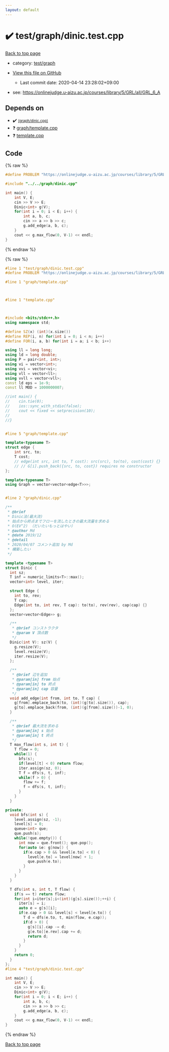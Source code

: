 ```yaml
---
layout: default
---
```


<!-- mathjax config similar to math.stackexchange -->
<script type="text/javascript" async
  src="https://cdnjs.cloudflare.com/ajax/libs/mathjax/2.7.5/MathJax.js?config=TeX-MML-AM_CHTML">
</script>
<script type="text/x-mathjax-config">
  MathJax.Hub.Config({
    TeX: { equationNumbers: { autoNumber: "AMS" }},
    tex2jax: {
      inlineMath: [ ['$','$'] ],
      processEscapes: true
    },
    "HTML-CSS": { matchFontHeight: false },
    displayAlign: "left",
    displayIndent: "2em"
  });
</script>

<script type="text/javascript" src="https://cdnjs.cloudflare.com/ajax/libs/jquery/3.4.1/jquery.min.js"></script>
<script src="https://cdn.jsdelivr.net/npm/jquery-balloon-js@1.1.2/jquery.balloon.min.js" integrity="sha256-ZEYs9VrgAeNuPvs15E39OsyOJaIkXEEt10fzxJ20+2I=" crossorigin="anonymous"></script>
<script type="text/javascript" src="../../../assets/js/copy-button.js"></script>
<link rel="stylesheet" href="../../../assets/css/copy-button.css" />


# :heavy_check_mark: test/graph/dinic.test.cpp

<a href="../../../index.html">Back to top page</a>

* category: <a href="../../../index.html#baa37bfd168b079b758c0db816f7295f">test/graph</a>
* <a href="{{ site.github.repository_url }}/blob/master/test/graph/dinic.test.cpp">View this file on GitHub</a>
    - Last commit date: 2020-04-14 23:28:02+09:00


* see: <a href="https://onlinejudge.u-aizu.ac.jp/courses/library/5/GRL/all/GRL_6_A">https://onlinejudge.u-aizu.ac.jp/courses/library/5/GRL/all/GRL_6_A</a>


## Depends on

* :heavy_check_mark: <a href="../../../library/graph/dinic.cpp.html"> <small>(graph/dinic.cpp)</small></a>
* :question: <a href="../../../library/graph/template.cpp.html">graph/template.cpp</a>
* :question: <a href="../../../library/template.cpp.html">template.cpp</a>


## Code

<a id="unbundled"></a>
{% raw %}
```cpp
#define PROBLEM "https://onlinejudge.u-aizu.ac.jp/courses/library/5/GRL/all/GRL_6_A"

#include "../../graph/dinic.cpp"

int main() {
    int V, E;
    cin >> V >> E;
    Dinic<int> g(V);
    for(int i = 0; i < E; i++) {
        int a, b, c;
        cin >> a >> b >> c;
        g.add_edge(a, b, c);
    }
    cout << g.max_flow(0, V-1) << endl;
}

```
{% endraw %}

<a id="bundled"></a>
{% raw %}
```cpp
#line 1 "test/graph/dinic.test.cpp"
#define PROBLEM "https://onlinejudge.u-aizu.ac.jp/courses/library/5/GRL/all/GRL_6_A"

#line 1 "graph/template.cpp"



#line 1 "template.cpp"



#include <bits/stdc++.h>
using namespace std;

#define SZ(x) (int)(x.size())
#define REP(i, n) for(int i = 0; i < n; i++)
#define FOR(i, a, b) for(int i = a; i < b; i++)

using ll = long long;
using ld = long double;
using P = pair<int, int>;
using vi = vector<int>;
using vvi = vector<vi>;
using vll = vector<ll>;
using vvll = vector<vll>;
const ld eps = 1e-9;
const ll MOD = 1000000007;

//int main() {
//    cin.tie(0);
//    ios::sync_with_stdio(false);
//    cout << fixed << setprecision(10);
//
//}


#line 5 "graph/template.cpp"

template<typename T>
struct edge {
    int src, to;
    T cost;
    // edge(int src, int to, T cost): src(src), to(to), cost(cost) {}
    // // G[i].push_back({src, to, cost}) requires no constructor
};

template<typename T>
using Graph = vector<vector<edge<T>>>;


#line 2 "graph/dinic.cpp"

/**
 * @brief
 * Dinic法(最大流)
 * 始点から終点までフローを流したときの最大流量を求める
 * O(EV^2) （だいたいもっとはやい）
 * @author Md
 * @date 2019/12
 * @detail
 * 2020/04/07 コメント追加 by Md
 * 構築したい
 */

template <typename T>
struct Dinic {
  int sz;
  T inf = numeric_limits<T>::max();
  vector<int> level, iter;

  struct Edge {
    int to, rev;
    T cap;
    Edge(int to, int rev, T cap): to(to), rev(rev), cap(cap) {}
  };
  vector<vector<Edge>> g;

  /**
   * @brief コンストラクタ
   * @param V 頂点数
   */
  Dinic(int V): sz(V) {
    g.resize(V);
    level.resize(V);
    iter.resize(V);
  };

  /**
   * @brief 辺を追加
   * @param[in] from 始点
   * @param[in] to 終点
   * @param[in] cap 容量
   */
  void add_edge(int from, int to, T cap) {
    g[from].emplace_back(to, (int)(g[to].size()), cap);
    g[to].emplace_back(from, (int)(g[from].size())-1, 0);
  }

  /**
   * @brief 最大流を求める
   * @param[in] s 始点
   * @param[in] t 終点
   */
  T max_flow(int s, int t) {
    T flow = 0;
    while(1) {
      bfs(s);
      if(level[t] < 0) return flow;
      iter.assign(sz, 0);
      T f = dfs(s, t, inf);
      while(f > 0) {
        flow += f;
        f = dfs(s, t, inf);
      }
    }
  }

private:
  void bfs(int s) {
    level.assign(sz, -1);
    level[s] = 0;
    queue<int> que;
    que.push(s);
    while(!que.empty()) {
      int now = que.front(); que.pop();
      for(auto &e: g[now]) {
        if(e.cap > 0 && level[e.to] < 0) {
          level[e.to] = level[now] + 1;
          que.push(e.to);
        }
      }
    }
  }

  T dfs(int s, int t, T flow) {
    if(s == t) return flow;
    for(int i=iter[s];i<(int)(g[s].size());++i) {
      iter[s] = i;
      auto e = g[s][i];
      if(e.cap > 0 && level[s] < level[e.to]) {
        T d = dfs(e.to, t, min(flow, e.cap));
        if(d > 0) {
          g[s][i].cap -= d;
          g[e.to][e.rev].cap += d;
          return d;
        }
      }
    }
    return 0;
  }
};
#line 4 "test/graph/dinic.test.cpp"

int main() {
    int V, E;
    cin >> V >> E;
    Dinic<int> g(V);
    for(int i = 0; i < E; i++) {
        int a, b, c;
        cin >> a >> b >> c;
        g.add_edge(a, b, c);
    }
    cout << g.max_flow(0, V-1) << endl;
}

```
{% endraw %}

<a href="../../../index.html">Back to top page</a>

